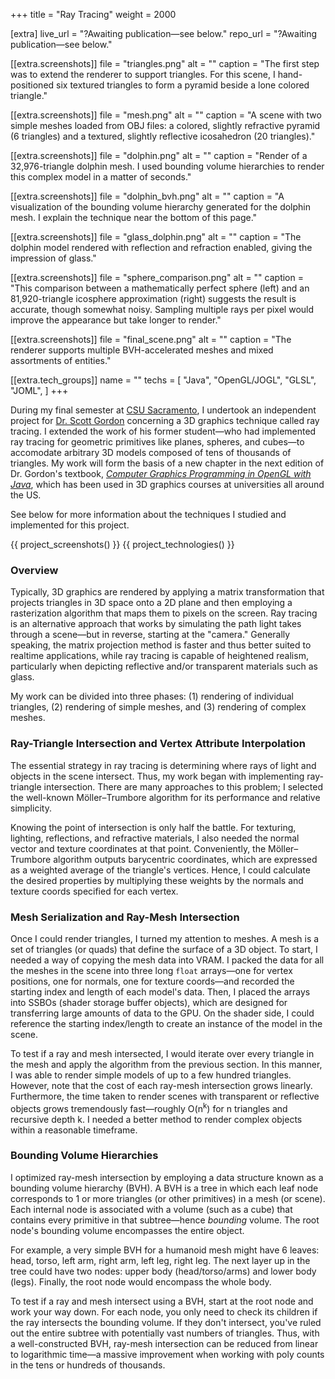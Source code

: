 +++
title = "Ray Tracing"
weight = 2000

[extra]
live_url = "?Awaiting publication—see below."
repo_url = "?Awaiting publication—see below."

[[extra.screenshots]]
file = "triangles.png"
alt = ""
caption = "The first step was to extend the renderer to support triangles. For this scene, I hand-positioned six textured triangles to form a pyramid beside a lone colored triangle."

[[extra.screenshots]]
file = "mesh.png"
alt = ""
caption = "A scene with two simple meshes loaded from OBJ files: a colored, slightly refractive pyramid (6 triangles) and a textured, slightly reflective icosahedron (20 triangles)."

[[extra.screenshots]]
file = "dolphin.png"
alt = ""
caption = "Render of a 32,976-triangle dolphin mesh. I used bounding volume hierarchies to render this complex model in a matter of seconds."

[[extra.screenshots]]
file = "dolphin_bvh.png"
alt = ""
caption = "A visualization of the bounding volume hierarchy generated for the dolphin mesh. I explain the technique near the bottom of this page."

[[extra.screenshots]]
file = "glass_dolphin.png"
alt = ""
caption = "The dolphin model rendered with reflection and refraction enabled, giving the impression of glass."

[[extra.screenshots]]
file = "sphere_comparison.png"
alt = ""
caption = "This comparison between a mathematically perfect sphere (left) and an 81,920-triangle icosphere approximation (right) suggests the result is accurate, though somewhat noisy. Sampling multiple rays per pixel would improve the appearance but take longer to render."

[[extra.screenshots]]
file = "final_scene.png"
alt = ""
caption = "The renderer supports multiple BVH-accelerated meshes and mixed assortments of entities."

[[extra.tech_groups]]
name = ""
techs = [
    "Java",
    "OpenGL/JOGL",
    "GLSL",
    "JOML",
]
+++

During my final semester at [CSU Sacramento](https://www.csus.edu/), I undertook an independent project for [Dr. Scott Gordon](https://athena.ecs.csus.edu/~gordonvs/) concerning a 3D graphics technique called ray tracing. I extended the work of his former student—who had implemented ray tracing for geometric primitives like planes, spheres, and cubes—to accomodate arbitrary 3D models composed of tens of thousands of triangles. My work will form the basis of a new chapter in the next edition of Dr. Gordon's textbook, *[Computer Graphics Programming in OpenGL with Java](https://athena.ecs.csus.edu/~gordonvs/textbook.html)*, which has been used in 3D graphics courses at universities all around the US.

See below for more information about the techniques I studied and implemented for this project.

{{ project_screenshots() }}
{{ project_technologies() }}

### Overview

Typically, 3D graphics are rendered by applying a matrix transformation that projects triangles in 3D space onto a 2D plane and then employing a rasterization algorithm that maps them to pixels on the screen. Ray tracing is an alternative approach that works by simulating the path light takes through a scene—but in reverse, starting at the "camera." Generally speaking, the matrix projection method is faster and thus better suited to realtime applications, while ray tracing is capable of heightened realism, particularly when depicting reflective and/or transparent materials such as glass.

My work can be divided into three phases: (1) rendering of individual triangles, (2) rendering of simple meshes, and (3) rendering of complex meshes.

### Ray-Triangle Intersection and Vertex Attribute Interpolation

The essential strategy in ray tracing is determining where rays of light and objects in the scene intersect. Thus, my work began with implementing ray-triangle intersection. There are many approaches to this problem; I selected the well-known Möller–Trumbore algorithm for its performance and relative simplicity.

Knowing the point of intersection is only half the battle. For texturing, lighting, reflections, and refractive materials, I also needed the normal vector and texture coordinates at that point. Conveniently, the Möller–Trumbore algorithm outputs barycentric coordinates, which are expressed as a weighted average of the triangle's vertices. Hence, I could calculate the desired properties by multiplying these weights by the normals and texture coords specified for each vertex.

### Mesh Serialization and Ray-Mesh Intersection

Once I could render triangles, I turned my attention to meshes. A mesh is a set of triangles (or quads) that define the surface of a 3D object. To start, I needed a way of copying the mesh data into VRAM. I packed the data for all the meshes in the scene into three long `float` arrays—one for vertex positions, one for normals, one for texture coords—and recorded the starting index and length of each model's data. Then, I placed the arrays into SSBOs (shader storage buffer objects), which are designed for transferring large amounts of data to the GPU. On the shader side, I could reference the starting index/length to create an instance of the model in the scene.

To test if a ray and mesh intersected, I would iterate over every triangle in the mesh and apply the algorithm from the previous section. In this manner, I was able to render simple models of up to a few hundred triangles. However, note that the cost of each ray-mesh intersection grows linearly. Furthermore, the time taken to render scenes with transparent or reflective objects grows tremendously fast—roughly O(n<sup>k</sup>) for n triangles and recursive depth k. I needed a better method to render complex objects within a reasonable timeframe.

### Bounding Volume Hierarchies

I optimized ray-mesh intersection by employing a data structure known as a bounding volume hierarchy (BVH). A BVH is a tree in which each leaf node corresponds to 1 or more triangles (or other primitives) in a mesh (or scene). Each internal node is associated with a volume (such as a cube) that contains every primitive in that subtree—hence *bounding* volume. The root node's bounding volume encompasses the entire object.

For example, a very simple BVH for a humanoid mesh might have 6 leaves: head, torso, left arm, right arm, left leg, right leg. The next layer up in the tree could have two nodes: upper body (head/torso/arms) and lower body (legs). Finally, the root node would encompass the whole body.

To test if a ray and mesh intersect using a BVH, start at the root node and work your way down. For each node, you only need to check its children if the ray intersects the bounding volume. If they don't intersect, you've ruled out the entire subtree with potentially vast numbers of triangles. Thus, with a well-constructed BVH, ray-mesh intersection can be reduced from linear to logarithmic time—a massive improvement when working with poly counts in the tens or hundreds of thousands.
